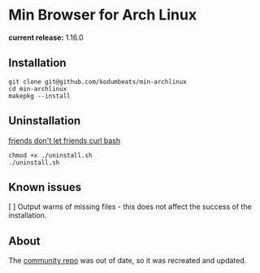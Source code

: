 # Min Browser for Arch Linux
**current release:** 1.16.0

## Installation
```
git clone git@github.com/kodumbeats/min-archlinux
cd min-archlinux
makepkg --install
```
## Uninstallation
[friends don't let friends curl bash](https://sysdig.com/blog/friends-dont-let-friends-curl-bash/)
```
chmod +x ./uninstall.sh
./uninstall.sh
```

## Known issues
[ ] Output warns of missing files - this does not affect the success of the installation.

## About
The [community repo](https://github.com/archlinux/svntogit-community/blob/packages/min/trunk/PKGBUILD) was out of date, so it was recreated and updated.
